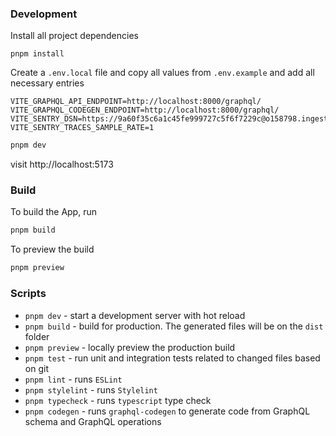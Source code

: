 ### Development
Install all project dependencies

```
pnpm install
```

Create a `.env.local` file and copy all values from `.env.example` and add all necessary entries

```
VITE_GRAPHQL_API_ENDPOINT=http://localhost:8000/graphql/
VITE_GRAPHQL_CODEGEN_ENDPOINT=http://localhost:8000/graphql/
VITE_SENTRY_DSN=https://9a60f35c6a1c45fe999727c5f6f7229c@o158798.ingest.sentry.io/1220157,
VITE_SENTRY_TRACES_SAMPLE_RATE=1
```

```bash
pnpm dev
```

visit http://localhost:5173

### Build

To build the App, run

```bash
pnpm build
```
To preview the build
```bash
pnpm preview
```
### Scripts

- `pnpm dev` - start a development server with hot reload
- `pnpm build` - build for production. The generated files will be on the `dist` folder
- `pnpm preview` - locally preview the production build
- `pnpm test` - run unit and integration tests related to changed files based on git
- `pnpm lint` - runs `ESLint`
- `pnpm stylelint` - runs `Stylelint`
- `pnpm typecheck` - runs `typescript` type check
- `pnpm codegen` - runs `graphql-codegen` to generate code from GraphQL schema and GraphQL operations
